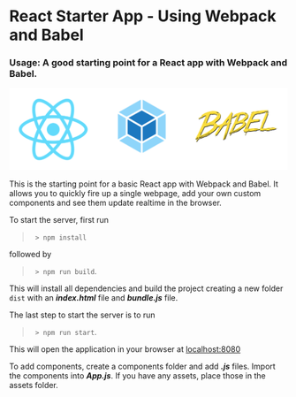 

# React Starter App - Using Webpack and Babel
### Usage: A good starting point for a React app with Webpack and Babel.

![Image of React Webpack Babel Logos](src/assets/react-webpack-babel.png)

This is the starting point for a basic React app with Webpack and Babel. It allows you to quickly fire up a single webpage, add your own custom components and see them update realtime in the browser.

To start the server, first run 
>` > npm install` 

followed by 

>` > npm run build`.

This will install all dependencies and build the project creating a new folder `dist` with an **_index.html_** file and **_bundle.js_** file.

The last step to start the server is to run 
>` > npm run start`. 

This will open the application in your browser at [localhost:8080](http://localhost:8080/)

To add components, create a components folder and add **_.js_** files. Import the components into **_App.js_**. If you have any assets, place those in the assets folder.

